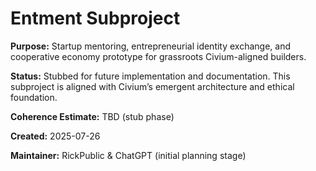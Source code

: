 <!-- Filename: README_entment.md -->
# Entment Subproject

**Purpose:**
Startup mentoring, entrepreneurial identity exchange, and cooperative economy prototype for grassroots Civium-aligned builders.

**Status:**
Stubbed for future implementation and documentation. This subproject is aligned with Civium’s emergent architecture and ethical foundation.

**Coherence Estimate:**
TBD (stub phase)

**Created:** 2025-07-26

**Maintainer:** RickPublic & ChatGPT (initial planning stage)

